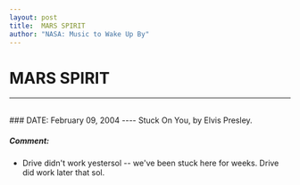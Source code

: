 ```yaml
---
layout: post
title:  MARS SPIRIT
author: "NASA: Music to Wake Up By"
---
```


# MARS SPIRIT
----
<br/>
### DATE: February 09, 2004
----
Stuck On You, by Elvis Presley.

##### Comment:
* Drive didn't work yestersol -- we've been stuck here for weeks. Drive did work later that sol.
